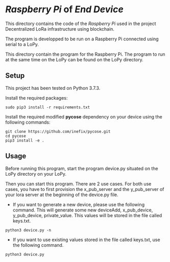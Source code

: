# _Raspberry Pi_ of _End Device_

This directory contains the code of the _Raspberry Pi_ used in the project Decentralized LoRa infrastructure using blockchain.

The program is developped to be run on a Raspberry Pi connected using serial to a LoPy.

This directory contain the program for the Raspberry Pi. The program to run at the same time on the LoPy can be found on the LoPy directory.

## Setup

This project has been tested on Python 3.7.3.

Install the required packages:
```
sudo pip3 install -r requirements.txt
```

Install the required modified __pycose__ dependency on your device using the following commands:
```
git clone https://github.com/inefix/pycose.git
cd pycose
pip3 install -e .
```

## Usage

Before running this program, start the program device.py situated on the LoPy directory on your LoPy.

Then you can start this program. There are 2 use cases. For both use cases, you have to first provision the x_pub_server and the y_pub_server of your lora server at the beginning of the device.py file.

* If you want to generate a new device, please use the following command. This will generate some new deviceAdd, x_pub_device, y_pub_device, private_value. This values will be stored in the file called keys.txt.
```
python3 device.py -n

```

* If you want to use existing values stored in the file called keys.txt, use the following command.
```
python3 device.py

```
